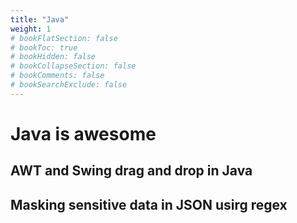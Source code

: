 ```yaml
---
title: "Java"
weight: 1
# bookFlatSection: false
# bookToc: true
# bookHidden: false
# bookCollapseSection: false
# bookComments: false
# bookSearchExclude: false
---
```

# Java is awesome

<!-- The strict rules of Java are a barrier of entrance for some developers, but a the long term, it removes problems that happens in most of languages creating robust solutions and lowering the maintenance costs, which are the phase where most money is expense (90% of the sofware costs).

If you want something even better than Java, we have Kotlin. -->

## AWT and Swing drag and drop in Java

<script src="https://gist.github.com/edpichler/840867.js"></script>

## Masking sensitive data in JSON usirg regex

<script src="https://gist.github.com/edpichler/8fad05f84236fece4bf0b7837fc29182.js"></script>